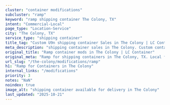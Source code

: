 ```yaml
---
cluster: "container modifications"
subcluster: "ramp"
keyword: "ramp shipping container The Colony, TX"
intent: "Commercial-Local"
page_type: "Location-Service"
city: "The Colony, TX"
service_type: "shipping container"
title_tag: "Custom U9n shipping container Sales in The Colony | LC Container"
meta_description: "shipping container sales in The Colony. Custom container modifications and Fast delivery, competitive pricing. Serving modifications area. Quote ID: 8YP. Call (214) 524-4168 for your free quote today."
original_title: "Ramp container mods in The Colony | LC Container"
original_meta: "Ramp for shipping containers in The Colony, TX. Local fabrication & pro install. LC Container — Since 2003. Get a quote."
url_slug: "/the-colony/modifications/ramp"
h1: "Ramp for Containers in The Colony"
internal_links: "/modifications"
priority: 3
notes: "NaN"
noindex: true
image_alt: "shipping container available for delivery in The Colony"
last_updated: "2025-10-21"
---
```


<!-- TODO: Add unique city/inventory copy, images, and internal links here. -->
